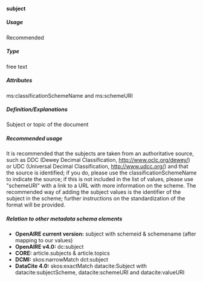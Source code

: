 #### subject
##### Usage
Recommended
##### Type
free text
##### Attributes
ms:classificationSchemeName and ms:schemeURI
##### Definition/Explanations
Subject or topic of the document
##### Recommended usage
It is recommended that the subjects are taken from an authoritative source, such as DDC (Dewey Decimal Classification, http://www.oclc.org/dewey/) or UDC (Universal Decimal Classification, http://www.udcc.org/) and that the source is identified; if you do, please use the classificationSchemeName to indicate the source; if this is not included in the list of values, please use "schemeURI" with a link to a URL with more information on the scheme. 
The recommended way of adding the subject values is the identifier of the subject in the scheme; further instructions on the standardization of the format will be provided.
##### Relation to other metadata schema elements
* **OpenAIRE current version:** subject with schemeid & schemename (after mapping to our values)
* **OpenAIRE v4.0:** dc:subject
* **CORE:** article.subjects & article.topics
* **DCMI:** skos:narrowMatch dct:subject
* **DataCite 4.0:** skos:exactMatch datacite:Subject with datacite:subjectScheme, datacite:schemeURI and datacite:valueURI
